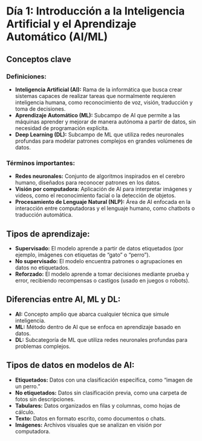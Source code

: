 # Día 1: Introducción a la Inteligencia Artificial y el Aprendizaje Automático (AI/ML)

## Conceptos clave

### Definiciones:
- **Inteligencia Artificial (AI):** Rama de la informática que busca crear sistemas capaces de realizar tareas que normalmente requieren inteligencia humana, como reconocimiento de voz, visión, traducción y toma de decisiones.
- **Aprendizaje Automático (ML):** Subcampo de AI que permite a las máquinas aprender y mejorar de manera autónoma a partir de datos, sin necesidad de programación explícita.
- **Deep Learning (DL):** Subcampo de ML que utiliza redes neuronales profundas para modelar patrones complejos en grandes volúmenes de datos.

### Términos importantes:
- **Redes neuronales:** Conjunto de algoritmos inspirados en el cerebro humano, diseñados para reconocer patrones en los datos.
- **Visión por computadora:** Aplicación de AI para interpretar imágenes y videos, como el reconocimiento facial o la detección de objetos.
- **Procesamiento de Lenguaje Natural (NLP):** Área de AI enfocada en la interacción entre computadoras y el lenguaje humano, como chatbots o traducción automática.

## Tipos de aprendizaje:
- **Supervisado:** El modelo aprende a partir de datos etiquetados (por ejemplo, imágenes con etiquetas de “gato” o “perro”).
- **No supervisado:** El modelo encuentra patrones o agrupaciones en datos no etiquetados.
- **Reforzado:** El modelo aprende a tomar decisiones mediante prueba y error, recibiendo recompensas o castigos (usado en juegos o robots).

## Diferencias entre AI, ML y DL:
- **AI:** Concepto amplio que abarca cualquier técnica que simule inteligencia.
- **ML:** Método dentro de AI que se enfoca en aprendizaje basado en datos.
- **DL:** Subcategoría de ML que utiliza redes neuronales profundas para problemas complejos.

## Tipos de datos en modelos de AI:
- **Etiquetados:** Datos con una clasificación específica, como “imagen de un perro.”
- **No etiquetados:** Datos sin clasificación previa, como una carpeta de fotos sin descripciones.
- **Tabulares:** Datos organizados en filas y columnas, como hojas de cálculo.
- **Texto:** Datos en formato escrito, como documentos o chats.
- **Imágenes:** Archivos visuales que se analizan en visión por computadora.
